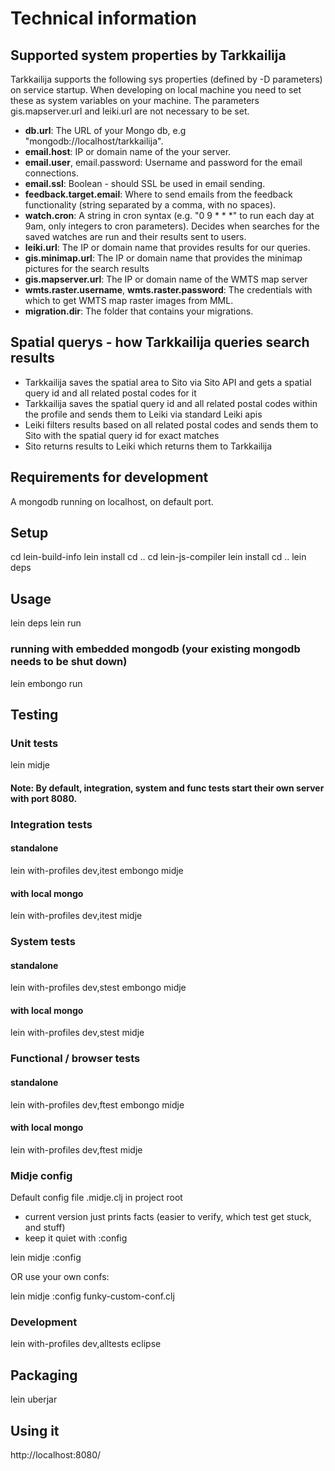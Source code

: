 # Technical information

## Supported system properties by Tarkkailija

Tarkkailija supports the following sys properties (defined by -D parameters) on service startup.
When developing on local machine you need to set these as system variables on your machine.
The parameters gis.mapserver.url and leiki.url are not necessary to be set.

* **db.url**:  The URL of your Mongo db, e.g "mongodb://localhost/tarkkailija".
* **email.host**:  IP or domain name of the your server.
* **email.user**, email.password:  Username and password for the email connections.
* **email.ssl**:  Boolean - should SSL be used in email sending.
* **feedback.target.email**:  Where to send emails from the feedback functionality (string separated by a comma, with no spaces).
* **watch.cron**:  A string in cron syntax (e.g. "0 9 * * *" to run each day at 9am, only integers to cron parameters). Decides when searches for the saved watches are run and their results sent to users.
* **leiki.url**:  The IP or domain name that provides results for our queries.
* **gis.minimap.url**:  The IP or domain name that provides the minimap pictures for the search results
* **gis.mapserver.url**:  The IP or domain name of the WMTS map server
* **wmts.raster.username**, **wmts.raster.password**:  The credentials with which to get WMTS map raster images from MML.
* **migration.dir**:  The folder that contains your migrations.

## Spatial querys - how Tarkkailija queries search results

* Tarkkailija saves the spatial area to Sito via Sito API and gets a spatial query id and all related postal codes for it
* Tarkkailija saves the spatial query id and all related postal codes within the profile and sends them to Leiki via standard Leiki apis
* Leiki filters results based on all related postal codes and sends them to Sito with the spatial query id for exact matches
* Sito returns results to Leiki which returns them to Tarkkailija


## Requirements for development

A mongodb running on localhost, on default port.

## Setup

cd lein-build-info
lein install
cd ..
cd lein-js-compiler
lein install
cd ..
lein deps

## Usage

lein deps
lein run

### running with embedded mongodb (your existing mongodb needs to be shut down)
lein embongo run


## Testing

### Unit tests
lein midje

#### Note:  By default, integration, system and func tests start their own server with port 8080.

### Integration tests

#### standalone
lein with-profiles dev,itest embongo midje

#### with local mongo
lein with-profiles dev,itest midje

### System tests

#### standalone
lein with-profiles dev,stest embongo midje

#### with local mongo
lein with-profiles dev,stest midje

### Functional / browser tests

#### standalone
lein with-profiles dev,ftest embongo midje

#### with local mongo
lein with-profiles dev,ftest midje

### Midje config

Default config file .midje.clj in project root

* current version just prints facts (easier to verify, which test get stuck, and stuff)
* keep it quiet with :config

lein midje :config

OR use your own confs:

lein midje :config funky-custom-conf.clj

### Development

lein with-profiles dev,alltests eclipse


## Packaging

lein uberjar

## Using it

http://localhost:8080/